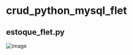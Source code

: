 # crud_python_mysql_flet

## estoque_flet.py
![image](https://github.com/user-attachments/assets/bbc7b7e8-d34b-4f81-937d-24f308638a93)
